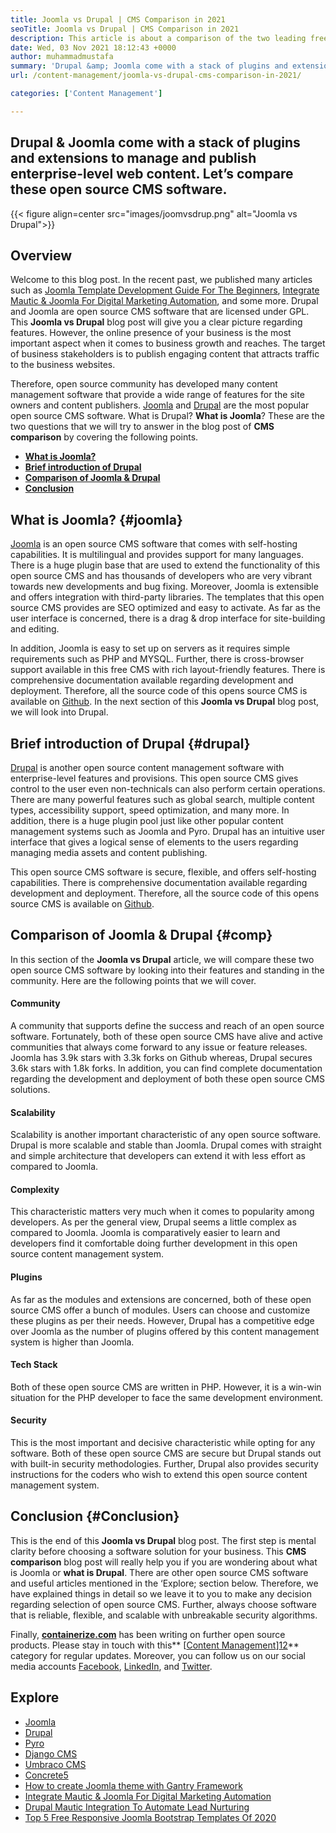 ```yaml
---
title: Joomla vs Drupal | CMS Comparison in 2021
seoTitle: Joomla vs Drupal | CMS Comparison in 2021
description: This article is about a comparison of the two leading free CMS software Joomla vs Drupal. Both software are self-hosted and come with a wide range of plugins.
date: Wed, 03 Nov 2021 18:12:43 +0000
author: muhammadmustafa
summary: 'Drupal &amp; Joomla come with a stack of plugins and extensions to manage and publish enterprise-level web content. Let’s compare these open source CMS software.'
url: /content-management/joomla-vs-drupal-cms-comparison-in-2021/

categories: ['Content Management']

---
```

## Drupal & Joomla come with a stack of plugins and extensions to manage and publish enterprise-level web content. Let’s compare these open source CMS software.

{{< figure align=center src="images/joomvsdrup.png" alt="Joomla vs Drupal">}}  

## **Overview**

Welcome to this blog post. In the recent past, we published many articles such as [Joomla Template Development Guide For The Beginners][1], [Integrate Mautic & Joomla For Digital Marketing Automation][2], and some more. Drupal and Joomla are open source CMS software that are licensed under GPL. This **Joomla vs Drupal** blog post will give you a clear picture regarding features. However, the online presence of your business is the most important aspect when it comes to business growth and reaches. The target of business stakeholders is to publish engaging content that attracts traffic to the business websites.

Therefore, open source community has developed many content management software that provide a wide range of features for the site owners and content publishers. [Joomla][3] and [Drupal][4] are the most popular open source CMS software. What is Drupal? **What is Joomla**? These are the two questions that we will try to answer in the blog post of **CMS comparison** by covering the following points. 

  * **[What is Joomla?][5]**
  * **[Brief introduction of Drupal][6]**
  * **[Comparison of Joomla & Drupal][7]** 
  * **[Conclusion][8]** 

## What is Joomla? {#joomla}

[Joomla][3] is an open source CMS software that comes with self-hosting capabilities. It is multilingual and provides support for many languages. There is a huge plugin base that are used to extend the functionality of this open source CMS and has thousands of developers who are very vibrant towards new developments and bug fixing. Moreover, Joomla is extensible and offers integration with third-party libraries. The templates that this open source CMS provides are SEO optimized and easy to activate. As far as the user interface is concerned, there is a drag & drop interface for site-building and editing.

In addition, Joomla is easy to set up on servers as it requires simple requirements such as PHP and MYSQL. Further, there is cross-browser support available in this free CMS with rich layout-friendly features. There is comprehensive documentation available regarding development and deployment. Therefore, all the source code of this opens source CMS is available on [Github][9]. In the next section of this **Joomla vs Drupal** blog post, we will look into Drupal. 

## Brief introduction of Drupal {#drupal}

[Drupal][4] is another open source content management software with enterprise-level features and provisions. This open source CMS gives control to the user even non-technicals can also perform certain operations. There are many powerful features such as global search, multiple content types, accessibility support, speed optimization, and many more. In addition, there is a huge plugin pool just like other popular content management systems such as Joomla and Pyro. Drupal has an intuitive user interface that gives a logical sense of elements to the users regarding managing media assets and content publishing. 

This open source CMS software is secure, flexible, and offers self-hosting capabilities. There is comprehensive documentation available regarding development and deployment. Therefore, all the source code of this opens source CMS is available on [Github][10].

## Comparison of Joomla & Drupal {#comp}

In this section of the **Joomla vs Drupal** article, we will compare these two open source CMS software by looking into their features and standing in the community. Here are the following points that we will cover. 

#### Community

A community that supports define the success and reach of an open source software. Fortunately, both of these open source CMS have alive and active communities that always come forward to any issue or feature releases. Joomla has 3.9k stars with 3.3k forks on Github whereas, Drupal secures 3.6k stars with 1.8k forks. In addition, you can find complete documentation regarding the development and deployment of both these open source CMS solutions. 

#### Scalability

Scalability is another important characteristic of any open source software. Drupal is more scalable and stable than Joomla. Drupal comes with straight and simple architecture that developers can extend it with less effort as compared to Joomla. 

#### Complexity 

This characteristic matters very much when it comes to popularity among developers. As per the general view, Drupal seems a little complex as compared to Joomla. Joomla is comparatively easier to learn and developers find it comfortable doing further development in this open source content management system. 

#### Plugins

As far as the modules and extensions are concerned, both of these open source CMS offer a bunch of modules. Users can choose and customize these plugins as per their needs. However, Drupal has a competitive edge over Joomla as the number of plugins offered by this content management system is higher than Joomla. 

#### Tech Stack 

Both of these open source CMS are written in PHP. However, it is a win-win situation for the PHP developer to face the same development environment. 

#### Security

This is the most important and decisive characteristic while opting for any software. Both of these open source CMS are secure but Drupal stands out with built-in security methodologies. Further, Drupal also provides security instructions for the coders who wish to extend this open source content management system.

## Conclusion {#Conclusion}

This is the end of this **Joomla vs Drupal** blog post. The first step is mental clarity before choosing a software solution for your business. This **CMS comparison** blog post will really help you if you are wondering about what is Joomla or **what is Drupal**. There are other open source CMS software and useful articles mentioned in the ‘Explore; section below. Therefore, we have explained things in detail so we leave it to you to make any decision regarding selection of open source CMS. Further, always choose software that is reliable, flexible, and scalable with unbreakable security algorithms.

Finally, **[containerize.com][11]** has been writing on further open source products. Please stay in touch with this** [[Content Management][12]][12]** category for regular updates. Moreover, you can follow us on our social media accounts [Facebook][13], [LinkedIn][14], and [Twitter][15].

## Explore

  * [Joomla][3]
  * [Drupal][4]
  * [Pyro][16]
  * [Django CMS][17]
  * [Umbraco CMS][18]
  * [Concrete5][19]
  * [How to create Joomla theme with Gantry Framework][20]
  * [Integrate Mautic & Joomla For Digital Marketing Automation][2]
  * [Drupal Mautic Integration To Automate Lead Nurturing][21]
  * [Top 5 Free Responsive Joomla Bootstrap Templates Of 2020][22]

 [1]: https://blog.containerize.com/content-management/responsive-joomla-templates-tutorial/

 [2]: https://blog.containerize.com/content-management/integrate-mautic-with-joomla-for-marketing-automation/

 [3]: https://products.containerize.com/content-management/joomla
 [4]: https://products.containerize.com/content-management/drupal
 [5]: #joomla
 [6]: #drupal
 [7]: #comp
 [8]: #Conclusion
 [9]: https://github.com/joomla/joomla-cms
 [10]: https://github.com/drupal/drupal
 [11]: https://www.containerize.com/
 [12]: https://products.containerize.com/content-management/
 [13]: https://web.facebook.com/containerize
 [14]: https://www.linkedin.com/company/containerize/
 [15]: https://twitter.com/containerize_co
 [16]: https://products.containerize.com/content-management/pyro
 [17]: https://products.containerize.com/content-management/django
 [18]: https://products.containerize.com/content-management/umbraco
 [19]: https://products.containerize.com/content-management/concrete5
 [20]: https://blog.containerize.com/content-management/how-to-create-joomla-theme-joomla-gantry-framework/
 [21]: https://blog.containerize.com/content-management/drupal-tutorial-automate-lead-growth-with-drupal-mautic/
 [22]: https://blog.containerize.com/content-management/top-5-best-free-responsive-joomla-templates-of-2020/
